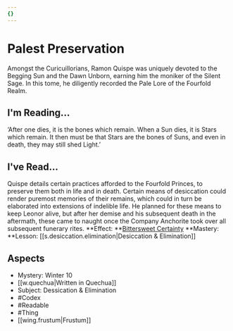 ```yaml
---
{}
---
```

# Palest Preservation
Amongst the Curicuillorians, Ramon Quispe was uniquely devoted to the Begging Sun and the Dawn Unborn, earning him the moniker of the Silent Sage. In this tome, he diligently recorded the Pale Lore of the Fourfold Realm.
## I'm Reading...
‘After one dies, it is the bones which remain. When a Sun dies, it is Stars which remain. It then must be that Stars are the bones of Suns, and even in death, they may still shed Light.’
## I've Read...
Quispe details certain practices afforded to the Fourfold Princes, to preserve them both in life and in death. Certain means of desiccation could render puremost memories of their remains, which could in turn be elaborated into extensions of indelible life. He planned for these means to keep Leonor alive, but after her demise and his subsequent death in the aftermath, these came to naught once the Company Anchorite took over all subsequent funerary rites.
**Effect: **[Bittersweet Certainty](https://uadaf.theevilroot.xyz/rowenarium/element/bittersweet.certainty)
**Mastery: **Lesson: [[s.desiccation.elimination|Desiccation & Elimination]]
## Aspects
- Mystery: Winter 10
- [[w.quechua|Written in Quechua]]
- Subject: Dessication & Elimination
- #Codex
- #Readable
- #Thing
- [[wing.frustum|Frustum]]